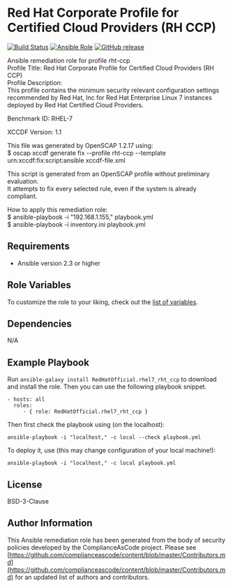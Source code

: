 # Red Hat Corporate Profile for Certified Cloud Providers (RH CCP)

[![Build Status](https://travis-ci.org/RedHatOfficial/ansible-rhel7-rht-ccp-role.svg?branch=master)](https://travis-ci.org/RedHatOfficial/ansible-rhel7-rht-ccp-role)
[![Ansible Role](https://img.shields.io/ansible/role/29987.svg)](https://galaxy.ansible.com/RedHatOfficial/rhel7_rht_ccp)
[![GitHub release](https://img.shields.io/github/release/RedHatOfficial/ansible-rhel7-rht-ccp-role.svg)](https://github.com/RedHatOfficial/ansible-rhel7-rht-ccp-role/releases/latest)

Ansible remediation role for profile rht-ccp  
Profile Title:  Red Hat Corporate Profile for Certified Cloud Providers (RH CCP)  
Profile Description:  
This profile contains the minimum security relevant configuration settings recommended by Red Hat, Inc for Red Hat Enterprise Linux 7 instances deployed by Red Hat Certified Cloud Providers.  
  
Benchmark ID:  RHEL-7  

XCCDF Version:  1.1  
  
This file was generated by OpenSCAP 1.2.17 using:  
    $ oscap xccdf generate fix --profile rht-ccp --template urn:xccdf:fix:script:ansible xccdf-file.xml   
  
This script is generated from an OpenSCAP profile without preliminary evaluation.  
It attempts to fix every selected rule, even if the system is already compliant.  
  
How to apply this remediation role:  
$ ansible-playbook -i "192.168.1.155," playbook.yml  
$ ansible-playbook -i inventory.ini playbook.yml

## Requirements

- Ansible version 2.3 or higher

## Role Variables

To customize the role to your liking, check out the [list of variables](vars/main.yml).

## Dependencies

N/A

## Example Playbook

Run `ansible-galaxy install RedHatOfficial.rhel7_rht_ccp` to
download and install the role. Then you can use the following playbook snippet.


    - hosts: all
      roles:
         - { role: RedHatOfficial.rhel7_rht_ccp }


Then first check the playbook using (on the localhost):

    ansible-playbook -i "localhost," -c local --check playbook.yml

To deploy it, use (this may change configuration of your local machine!):

    ansible-playbook -i "localhost," -c local playbook.yml


## License

BSD-3-Clause

## Author Information

This Ansible remediation role has been generated from the body of security
policies developed by the ComplianceAsCode project. Please see
[https://github.com/complianceascode/content/blob/master/Contributors.md](https://github.com/complianceascode/content/blob/master/Contributors.md)
for an updated list of authors and contributors.

